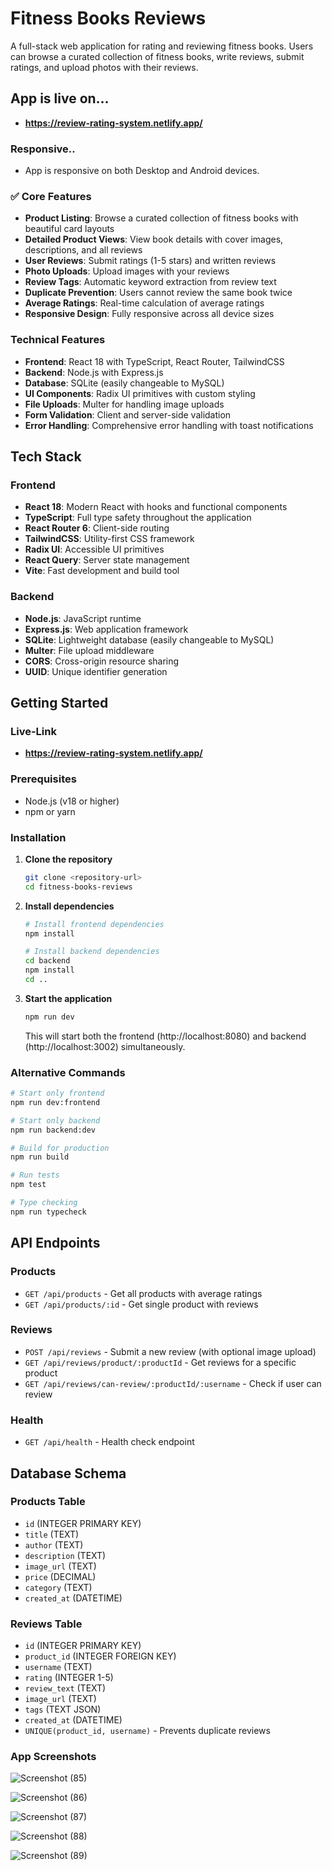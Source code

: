 # Fitness Books Reviews

A full-stack web application for rating and reviewing fitness books. Users can browse a curated collection of fitness books, write reviews, submit ratings, and upload photos with their reviews.

## App is live on...
- **https://review-rating-system.netlify.app/**


### Responsive..
- App is responsive on both Desktop and Android devices.

### ✅ Core Features

- **Product Listing**: Browse a curated collection of fitness books with beautiful card layouts
- **Detailed Product Views**: View book details with cover images, descriptions, and all reviews
- **User Reviews**: Submit ratings (1-5 stars) and written reviews
- **Photo Uploads**: Upload images with your reviews
- **Review Tags**: Automatic keyword extraction from review text
- **Duplicate Prevention**: Users cannot review the same book twice
- **Average Ratings**: Real-time calculation of average ratings
- **Responsive Design**: Fully responsive across all device sizes


###  Technical Features

- **Frontend**: React 18 with TypeScript, React Router, TailwindCSS
- **Backend**: Node.js with Express.js
- **Database**: SQLite (easily changeable to MySQL)
- **UI Components**: Radix UI primitives with custom styling
- **File Uploads**: Multer for handling image uploads
- **Form Validation**: Client and server-side validation
- **Error Handling**: Comprehensive error handling with toast notifications

## Tech Stack

### Frontend

- **React 18**: Modern React with hooks and functional components
- **TypeScript**: Full type safety throughout the application
- **React Router 6**: Client-side routing
- **TailwindCSS**: Utility-first CSS framework
- **Radix UI**: Accessible UI primitives
- **React Query**: Server state management
- **Vite**: Fast development and build tool

### Backend

- **Node.js**: JavaScript runtime
- **Express.js**: Web application framework
- **SQLite**: Lightweight database (easily changeable to MySQL)
- **Multer**: File upload middleware
- **CORS**: Cross-origin resource sharing
- **UUID**: Unique identifier generation

## Getting Started

### Live-Link
- **https://review-rating-system.netlify.app/**

### Prerequisites

- Node.js (v18 or higher)
- npm or yarn

### Installation

1. **Clone the repository**

   ```bash
   git clone <repository-url>
   cd fitness-books-reviews
   ```

2. **Install dependencies**

   ```bash
   # Install frontend dependencies
   npm install

   # Install backend dependencies
   cd backend
   npm install
   cd ..
   ```

3. **Start the application**

   ```bash
   npm run dev
   ```

   This will start both the frontend (http://localhost:8080) and backend (http://localhost:3002) simultaneously.

### Alternative Commands

```bash
# Start only frontend
npm run dev:frontend

# Start only backend
npm run backend:dev

# Build for production
npm run build

# Run tests
npm test

# Type checking
npm run typecheck
```

## API Endpoints

### Products

- `GET /api/products` - Get all products with average ratings
- `GET /api/products/:id` - Get single product with reviews

### Reviews

- `POST /api/reviews` - Submit a new review (with optional image upload)
- `GET /api/reviews/product/:productId` - Get reviews for a specific product
- `GET /api/reviews/can-review/:productId/:username` - Check if user can review

### Health

- `GET /api/health` - Health check endpoint

## Database Schema

### Products Table

- `id` (INTEGER PRIMARY KEY)
- `title` (TEXT)
- `author` (TEXT)
- `description` (TEXT)
- `image_url` (TEXT)
- `price` (DECIMAL)
- `category` (TEXT)
- `created_at` (DATETIME)

### Reviews Table

- `id` (INTEGER PRIMARY KEY)
- `product_id` (INTEGER FOREIGN KEY)
- `username` (TEXT)
- `rating` (INTEGER 1-5)
- `review_text` (TEXT)
- `image_url` (TEXT)
- `tags` (TEXT JSON)
- `created_at` (DATETIME)
- `UNIQUE(product_id, username)` - Prevents duplicate reviews

### App Screenshots

![Screenshot (85)](https://github.com/user-attachments/assets/aa5d0c2f-1680-4292-8c03-6123f814ebca)

![Screenshot (86)](https://github.com/user-attachments/assets/218e170e-c31f-4a24-b9c9-c134b420b0c8)

![Screenshot (87)](https://github.com/user-attachments/assets/9cc8bc1b-95e1-40fe-8440-7e0dbb697673)

![Screenshot (88)](https://github.com/user-attachments/assets/1b6a21d8-7767-4dd4-99af-f4ea1eac5078)

![Screenshot (89)](https://github.com/user-attachments/assets/c393946c-5a80-4afa-bb42-1aa81fc69cfa)

